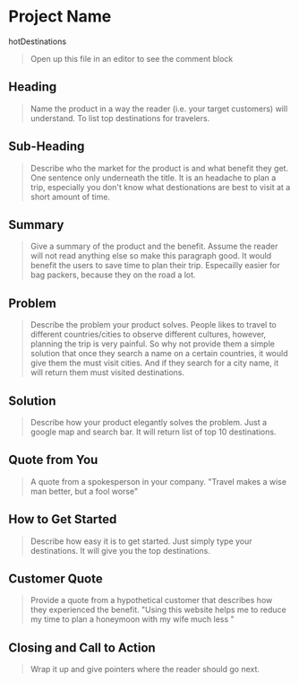 # Project Name #
hotDestinations
> Open up this file in an editor to see the comment block

<!-- 

There is an approach called "working backwards" that is widely used at Amazon. They work backwards from the customer, rather than starting with an idea for a product and trying to bolt customers onto it. While working backwards can be applied to any specific product decision, using this approach is especially important when developing new products or features.

For new initiatives a product manager typically starts by writing an internal press release announcing the finished product. The target audience for the press release is the new/updated product's customers, which can be retail customers or internal users of a tool or technology. Internal press releases are centered around the customer problem, how current solutions (internal or external) fail, and how the new product will blow away existing solutions.

Keep it simple. 3-4 sentences for each heading. Cut out the fat. Don't make it into a spec.

Oh, and I also like to write press-releases in what I call "Oprah-speak" for mainstream consumer products. Imagine you're sitting on Oprah's couch and have just explained the product to her, and then you listen as she explains it to her audience. That's "Oprah-speak", not "Geek-speak".

 -->
 
## Heading ##
  > Name the product in a way the reader (i.e. your target customers) will understand.
		To list top destinations for travelers.  

## Sub-Heading ##
  > Describe who the market for the product is and what benefit they get. One sentence only underneath the title.
  	It is an headache to plan a trip, especially you don't know what destionations are best to visit at a short amount of time. 

## Summary ##
  > Give a summary of the product and the benefit. Assume the reader will not read anything else so make this paragraph good.
		It would benefit the users to save time to plan their trip. Especailly easier for bag packers, because they on the road a lot. 

## Problem ##
  > Describe the problem your product solves.
  People likes to travel to different countries/cities to observe different cultures, however, planning the trip is very painful. So why not provide them a simple solution that once they search a name on a certain countries, it would give them the must visit cities. And if they search for a city name, it will return them must visited destinations. 

## Solution ##
  > Describe how your product elegantly solves the problem.
	Just a google map and search bar. It will return list of top 10 destinations. 

## Quote from You ##
  > A quote from a spokesperson in your company.
	"Travel makes a wise man better, but a fool worse"

## How to Get Started ##
  > Describe how easy it is to get started.
Just simply type your destinations. It will give you the top destinations. 

## Customer Quote ##
  > Provide a quote from a hypothetical customer that describes how they experienced the benefit.
"Using this website helps me to reduce my time to plan a honeymoon with my wife much less "

## Closing and Call to Action ##
  > Wrap it up and give pointers where the reader should go next.
